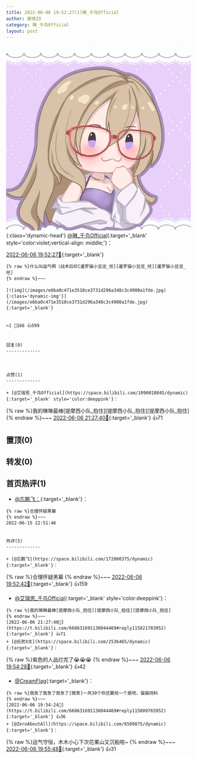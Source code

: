 ```yaml
---
title: 2022-06-06 19:52:27(1)琳_千鸟Official
author: 御坂IO
category: 琳_千鸟Official
layout: post
---
```


![img](/images/c0a88f85ebd0d056f37b114e0748e69556c8b488.jpg){:class='dynamic-head'}
[@琳_千鸟Official](https://space.bilibili.com/1620923329/dynamic){:target='_blank' style='color:violet;vertical-align: middle;'}：

[2022-06-06 19:52:27🔗](https://t.bilibili.com/668631691130044469){:target='_blank'}

~~~
{% raw %}什么叫运气啊（战术后仰[暹罗猫小豆泥_呸][暹罗猫小豆泥_呸][暹罗猫小豆泥_呸]
{% endraw %}~~~

[![img](/images/e6ba0c471e3510ce3731d296a348c3c4900a1fde.jpg){:class='dynamic-img'}](/images/e6ba0c471e3510ce3731d296a348c3c4900a1fde.jpg){:target='_blank'}


↪️1 💬166 👍599


回复(0)
-------------



点赞(1)
-------------

+ [@艾瑞思_千鸟Official](https://space.bilibili.com/1090010845/dynamic){:target='_blank' style='color:deeppink'}：
~~~
{% raw %}我的琳琳最棒[提摩西小队_抱住][提摩西小队_抱住][提摩西小队_抱住]
{% endraw %}~~~
[2022-06-06 21:27:40🔗](https://t.bilibili.com/668631691130044469#reply115821783952){:target='_blank'} 👍71


置顶(0)
-------------



转发(0)
-------------



首页热评(1)
-------------

+ [@忘鹏飞：](https://space.bilibili.com/172000375/dynamic){:target='_blank'}：
~~~
{% raw %}合理怀疑黑幕
{% endraw %}~~~
2022-06-15 22:51:46


热评(5)
-------------

+ [@忘鹏飞](https://space.bilibili.com/172000375/dynamic){:target='_blank'}：
~~~
{% raw %}合理怀疑黑幕
{% endraw %}~~~
[2022-06-06 19:52:42🔗](https://t.bilibili.com/668631691130044469#reply115809398384){:target='_blank'} 👍159
+ [@艾瑞思_千鸟Official](https://space.bilibili.com/1090010845/dynamic){:target='_blank' style='color:deeppink'}：
~~~
{% raw %}我的琳琳最棒[提摩西小队_抱住][提摩西小队_抱住][提摩西小队_抱住]
{% endraw %}~~~
[2022-06-06 21:27:40🔗](https://t.bilibili.com/668631691130044469#reply115821783952){:target='_blank'} 👍71
+ [@氏贺X太](https://space.bilibili.com/2536465/dynamic){:target='_blank'}：
~~~
{% raw %}紫色的人品烂完了😭😭😭
{% endraw %}~~~
[2022-06-06 19:54:28🔗](https://t.bilibili.com/668631691130044469#reply115809768416){:target='_blank'} 👍42
+ [@CreamFlag](https://space.bilibili.com/2838051/dynamic){:target='_blank'}：
~~~
{% raw %}我急了我急了我急了[微笑]一共30个你还要抢一个是吧，猫猫饲料
{% endraw %}~~~
[2022-06-06 19:54:24🔗](https://t.bilibili.com/668631691130044469#reply115809765952){:target='_blank'} 👍36
+ [@ZeroAboutAll](https://space.bilibili.com/6509875/dynamic){:target='_blank'}：
~~~
{% raw %}运气守恒，木木小心下次花果山又沉船啦~
{% endraw %}~~~
[2022-06-06 19:55:48🔗](https://t.bilibili.com/668631691130044469#reply115809848928){:target='_blank'} 👍31


